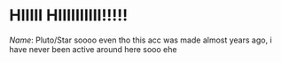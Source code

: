 # HIIIII HIIIIIIIIII!!!!!
*Name*: Pluto/Star
soooo
even tho this acc was made almost years ago, i have never been active around here sooo
ehe
